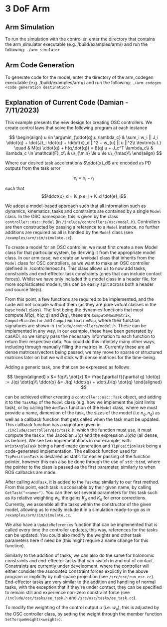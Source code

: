 # 3 DoF Arm
## Arm Simulation
To run the simulation with the controller, enter the directory that contains the arm_simulator executable (e.g. /build/examples/arm/) and run the following:
`./arm_simulator`

## Arm Code Generation
To generate code for the model, enter the directory of the arm_codegen executable (e.g. /build/examples/arm/) and run the following:
`./arm_codegen <code generation destination>`

## Explanation of Current Code (Damian - 7/11/2023)

This example presents the new design for creating OSC controllers. We create control laws that solve the following program at each instance

$$
\begin{align}
u \in \arg\min_{\ddot{q},u,\lambda_c} & \sum_i w_i || J_i \ddot{q} + \dot{J}_i \dot{q} + \ddot{x}_d ||^2 + w_{u} || u ||^2\\
\textrm{s.t.} \quad & M(q) \ddot{q} + h(q,\dot{q}) = B(q) u + J_c^T \lambda_c\\
& \lambda_c \in \mathcal{F}_c\\
& u\_{\min} \le u \le u\_{\max}\\
\end{align}
$$

Where our desired task accelerations $\ddot{x}_d$ are encoded as PD outputs from the task error

$$e_i = x_i - r_i$$

such that
$$\ddot{x}_d = K_p e_i + K_d \dot{e}_i$$

We adopt a model-based approach such that all information such as dynamics, kinematics, tasks and constraints are contained by a single `Model` class. In the OSC namespace, this is given by the class `controller::osc::Model` (in `/include/controllers/osc/model.h`). Controllers are then constructed by passing a reference to a `Model` instance, no further additions are required as all is handled by the `Model` class (see `/examples/arm/sim/simulate.cc`).

To create a model for an OSC controller, we must first create a new Model class for that particular system, by deriving it from the appropriate model class. In our arm case, we create an `ArmModel` class that inherits from the `Model` class for OSC controllers, as we want to make an OSC controller (defined in ./controller/osc.h). This class allows us to now add tasks, constraints and end-effector task constraints (ones that can include contact forces). Whilst we have only included this model class in a header file, for more sophisticated models, this can be easily split across both a header and source file(s).

From this point, a few functions are required to be implemented, and the code will not compile without them (as they are pure virtual classes in the base `Model` class). The first being the dynamics functions that must compute $M(q)$, $h(q, \dot{q})$ and $B(q)$, these are `ComputeMassMatrix`, `ComputeBiasVector` and `ComputeActuationMap`, where their function signatures are shown in `include/controllers/model.h`. These can be implemented in any way, in our example, these have been generated by casADi, so we simply pass the necessary information to each function to return their respective data. You could do this infinitely many other ways, including through manually filling the matrics in. Currently these are all dense matrices/vectors being passed, we may move to sparse or structured matrices later on but we will stick with dense matrices for the time-being.

Adding a generic task, one that can be expressed as follows:

$$
\begin{aligned}
x &= f(q)\\
\dot{x} &= \frac{\partial f}{\partial q} \dot{q} := J(q) \dot{q}\\
\ddot{x} &= J(q) \ddot{q} + \dot{J}(q) \dot{q}
\end{aligned}
$$

can be achieved either creating a `controller::osc::Task` object, and adding it to the `TaskMap` of the `Model` class (e.g. how we implement the joint limits task), or by calling the `AddTask` function of the `Model` class, where we must provide a name, dimension of the task, the sizes of the model (i.e $n_q,\,n_{\dot{q}}$) as well as a callback function that gets called when the task must be updated. This callback function has a signature given in `./include/controller/osc/task.h`, which the function must use, it must compute the task $x$, the Jacobian $J(q)$ and the expression $\dot{J}(q)\dot{q}$ (all dense, as before). We see two implementations in our example, with `WristAngleTask` being a hand-made generation and `TipPositionTask` being a code-generated implementation. The callback function used for `TipPositionTask` is declared as static for easier passing of the function pointer, however this can also be done through the use of `std::bind`, where the pointer to the class is passed as the first parameter, similarly to when ROS callbacks are made.

After calling `AddTask`, it is added to the `TaskMap` similarly to our first method. From this point, each task is accessable by their given name, by calling `GetTask("<name>")`. You can then set several parameters for this task such as its relative weighting $w_i$, the gains $K_p$ and $K_d$ for error corrections. Currently, we assemble all the tasks within the constructor of the given model, allowing us to neatly include it in a simulation ready-to-go as in `/examples/arm/sim/simulate.cc`.

We also have a `UpdateReferences` function that can be implemented that is called every time the controller updates, this way, references for the tasks can be updated. You could also modify the weights and other task parameters here if need be (this might require a name change for this function).

Similarly to the addition of tasks, we can also do the same for holonomic constraints and end-effector tasks that can switch in and out of contact. Constraints are currently under development, where the controller will either consider the associated constraint forces explictly in the above program or implictly by null-space projection (see `/src/osc/run_osc.cc`). End-effector tasks are very similar to the addition and handling of normal tasks, with the exception that if they're under contact, they can be specified to remain still and experience non-zero constraint force (see `/include/osc/tasks/ee_task.h` and `/src/osc/tasks/ee_task.cc`).

To modify the weighting of the control output $u$ (i.e. $w_u$), this is adjusted by the OSC controller class, by setting the weight through the member function `SetTorqueWeight(<weight>)`.
